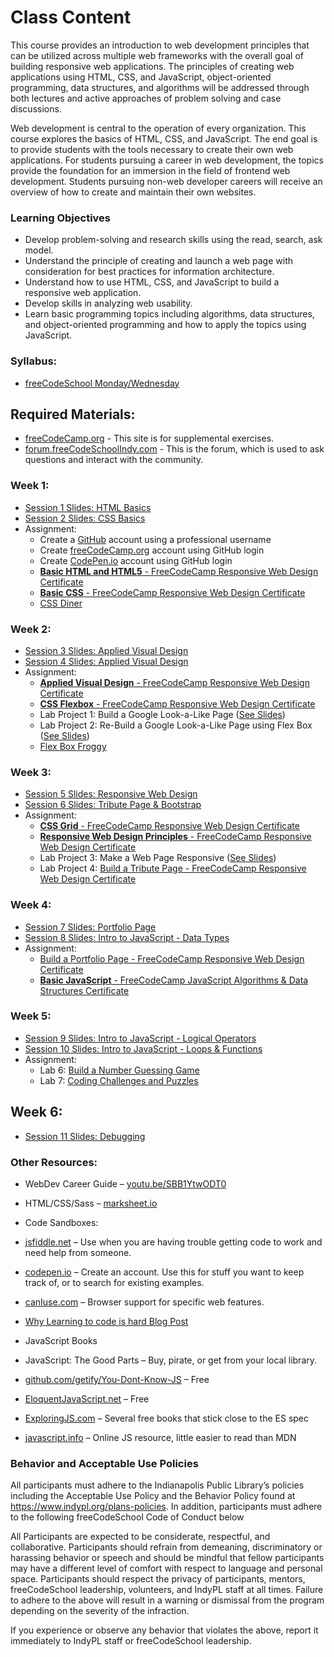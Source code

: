 # Class Content

This course provides an introduction to web development principles that can be utilized across multiple web frameworks with the overall goal of building responsive web applications. 
The principles of creating web applications using HTML, CSS, and JavaScript, object-oriented programming, data structures, and algorithms will be addressed through both lectures and active approaches of problem solving and case discussions.

Web development is central to the operation of every organization. This course explores the basics of HTML, CSS, and JavaScript. 
The end goal is to provide students with the tools necessary to create their own web applications. 
For students pursuing a career in web development, the topics provide the foundation for an immersion in the field of frontend web development. 
Students pursuing non-web developer careers will receive an overview of how to create and maintain their own websites.

### Learning Objectives

* Develop problem-solving and research skills using the read, search, ask model.
* Understand the principle of creating and launch a web page with consideration for best practices for information architecture.
* Understand how to use HTML, CSS, and JavaScript to build a responsive web application.
* Develop skills in analyzing web usability.
* Learn basic programming topics including algorithms, data structures, and object-oriented programming and how to apply the topics using JavaScript.

### Syllabus:
* [freeCodeSchool Monday/Wednesday](https://drive.google.com/open?id=1ES-esSU4196BJlh1fNFARSjTmp5i7Xqar3poSxPRuP0)

## Required Materials:
* [freeCodeCamp.org](https://freeCodeCamp.org) - This site is for supplemental exercises.
* [forum.freeCodeSchoolIndy.com](https://forum.freecodeschoolindy.com/) - This is the forum, which is used to ask questions and interact with the community.

### Week 1:
* [Session 1 Slides: HTML Basics](https://drive.google.com/open?id=1U2LdhLmG1A4qxNXCepvydOYfutEnd0E2XG4eI93nkag)
* [Session 2 Slides: CSS Basics](https://drive.google.com/open?id=1BWWSvYZvw9YTP4w_QPeOHymkkqX1k45WvckFVGg88w0)
* Assignment:
  * Create a [GitHub](https://github.com/) account using a professional username
  * Create [freeCodeCamp.org](https://www.freecodecamp.org) account using GitHub login
  * Create [CodePen.io](https://codepen.io/) account using GitHub login
  * [**Basic HTML and HTML5** - FreeCodeCamp Responsive Web Design Certificate](https://www.freecodecamp.org/learn/responsive-web-design/basic-html-and-html5/)
  * [**Basic CSS** - FreeCodeCamp Responsive Web Design Certificate](https://www.freecodecamp.org/learn/responsive-web-design/basic-css/)
  * [CSS Diner](https://flukeout.github.io/#)

### Week 2:
* [Session 3 Slides: Applied Visual Design](https://drive.google.com/open?id=1JM_TrmE09uytcPd6JGvEf-dR9GFzG-_C8pWhgWQVkD0)
* [Session 4 Slides: Applied Visual Design](https://drive.google.com/open?id=1_eirSgScrBz-LmnvkazJbjyeEjIYgv9H6Gj6zxmLJOE)
* Assignment:
  * [**Applied Visual Design** - FreeCodeCamp Responsive Web Design Certificate](https://www.freecodecamp.org/learn/responsive-web-design/applied-visual-design/)
  * [**CSS Flexbox** - FreeCodeCamp Responsive Web Design Certificate](https://www.freecodecamp.org/learn/responsive-web-design/css-flexbox/)
  * Lab Project 1: Build a Google Look-a-Like Page ([See Slides](https://docs.google.com/presentation/d/1JM_TrmE09uytcPd6JGvEf-dR9GFzG-_C8pWhgWQVkD0/edit#slide=id.g7ce1e87238_0_405))
  * Lab Project 2: Re-Build a Google Look-a-Like Page using Flex Box ([See Slides](https://docs.google.com/presentation/d/1_eirSgScrBz-LmnvkazJbjyeEjIYgv9H6Gj6zxmLJOE/edit#slide=id.g7ce1e87238_0_405))
  * [Flex Box Froggy](http://flexboxfroggy.com/)

### Week 3:
* [Session 5 Slides: Responsive Web Design](https://drive.google.com/open?id=1p508JCHHc7aidQ6mmy-SXA7tJtYKTwow4YIk9LC6mC0)
* [Session 6 Slides: Tribute Page & Bootstrap](https://drive.google.com/open?id=1w7vdGTgMIE0a26lickPyLH1zNS8rfIrV335K5ywMfDk)
* Assignment:
  * [**CSS Grid** - FreeCodeCamp Responsive Web Design Certificate](https://www.freecodecamp.org/learn/responsive-web-design/css-grid/)
  * [**Responsive Web Design Principles** - FreeCodeCamp Responsive Web Design Certificate](https://www.freecodecamp.org/learn/responsive-web-design/responsive-web-design-principles/) 
  * Lab Project 3: Make a Web Page Responsive ([See Slides](https://docs.google.com/presentation/d/1p508JCHHc7aidQ6mmy-SXA7tJtYKTwow4YIk9LC6mC0/edit#slide=id.g7ce1e87238_0_405))
  * Lab Project 4: [Build a Tribute Page - FreeCodeCamp Responsive Web Design Certificate](https://www.freecodecamp.org/learn/responsive-web-design/responsive-web-design-projects/build-a-tribute-page)

### Week 4:
* [Session 7 Slides: Portfolio Page](https://drive.google.com/open?id=1VIWBcKubfPD2fsOjr2TTpfOSCEWUPOolHa4zq71NaFE)
* [Session 8 Slides: Intro to JavaScript - Data Types](https://drive.google.com/open?id=1bj8nOYBpC4CD5EpPbR-jsnqPe2xpGhlqUjFxfYxKBsw)
* Assignment: 
  * [Build a Portfolio Page - FreeCodeCamp Responsive Web Design Certificate](https://www.freecodecamp.org/learn/responsive-web-design/responsive-web-design-projects/build-a-personal-portfolio-webpage)
  * [**Basic JavaScript** - FreeCodeCamp JavaScript Algorithms & Data Structures Certificate](https://www.freecodecamp.org/learn/javascript-algorithms-and-data-structures/basic-javascript/) 
  
### Week 5:
* [Session 9 Slides: Intro to JavaScript - Logical Operators](https://drive.google.com/open?id=19kLwdpEHa4GcxG67RsvjwswNzlWKlWbB7puz-oYvFcs)
* [Session 10 Slides: Intro to JavaScript - Loops & Functions](https://drive.google.com/open?id=1nsTJYyWmZggNAF00x5OHZxTuLZbJgaEKtHCWIGF0qXM)
* Assignment:
  * Lab 6: [Build a Number Guessing Game](https://docs.google.com/presentation/d/19kLwdpEHa4GcxG67RsvjwswNzlWKlWbB7puz-oYvFcs/edit#slide=id.g80e6964fa4_1_0)
  * Lab 7: [Coding Challenges and Puzzles](https://docs.google.com/presentation/d/1nsTJYyWmZggNAF00x5OHZxTuLZbJgaEKtHCWIGF0qXM/edit#slide=id.g80f986e85b_0_8)


## Week 6:
* [Session 11 Slides: Debugging](https://drive.google.com/open?id=1PbyyjcotyzD6UL0hN_LXNJ5xQqnc1IO5EU1qUO59_Xo)

### Other Resources:
* WebDev Career Guide – [youtu.be/SBB1YtwODT0](https://youtu.be/SBB1YtwODT0)
* HTML/CSS/Sass – [marksheet.io](https://marksheet.io)

* Code Sandboxes:
 * [jsfiddle.net](https://jsfiddle.net) – Use when you are having trouble getting code to work and
need help from someone.
 * [codepen.io](https://codepen.io) – Create an account. Use this for stuff you want to keep track of, or
to search for existing examples.
* [canIuse.com](https://canIuse.com) – Browser support for specific web features.
* [Why Learning to code is hard Blog Post](https://thinkful.com/blog/why-learning-to-code-is-so-damn-hard)

* JavaScript Books

 * JavaScript: The Good Parts – Buy, pirate, or get from your local library.
 * [github.com/getify/You-Dont-Know-JS](https://github.com/getify/You-Dont-Know-JS) – Free
 * [EloquentJavaScript.net](https://EloquentJavaScript.net) – Free
 * [ExploringJS.com](https://ExploringJS.com) – Several free books that stick close to the ES spec
 * [javascript.info](https://javascript.info/) – Online JS resource, little easier to read than MDN

### Behavior and Acceptable Use Policies
   All participants must adhere to the Indianapolis Public Library’s policies including the Acceptable Use Policy and the Behavior Policy found at https://www.indypl.org/plans-policies.
   In addition, participants must adhere to the following freeCodeSchool Code of Conduct below
   
   
   All Participants are expected to be considerate, respectful, and collaborative. Participants should refrain from demeaning, discriminatory or harassing behavior or speech and should be mindful that fellow participants may have a different level of comfort with respect to language and personal space. Participants should respect the privacy of participants, mentors, freeCodeSchool leadership, volunteers, and IndyPL staff at all times. Failure to adhere to the above will result in a warning or dismissal from the program depending on the severity of the infraction. 
   
   If you experience or observe any behavior that violates the above, report it immediately to IndyPL staff or freeCodeSchool leadership.
